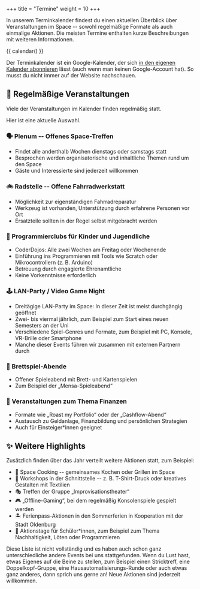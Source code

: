+++
title = "Termine"
weight = 10
+++

In unserem Terminkalender findest du einen aktuellen Überblick über Veranstaltungen im Space -- sowohl regelmäßige Formate als auch einmalige Aktionen. Die meisten Termine enthalten kurze Beschreibungen mit weiteren Informationen.

{{ calendar() }}

Der Terminkalender ist ein Google-Kalender, der sich
[in den eigenen Kalender abonnieren](https://www.google.com/calendar/ical/markusframer%40gmail.com/public/basic.ics)
lässt (auch wenn man keinen Google-Account hat). So musst du nicht immer auf der
Website nachschauen.

## 🔁 Regelmäßige Veranstaltungen

Viele der Veranstaltungen im Kalender finden regelmäßig statt.

Hier ist eine aktuelle Auswahl.

### 🗣 Plenum -- Offenes Space-Treffen

* Findet alle anderthalb Wochen dienstags oder samstags statt
* Besprochen werden organisatorische und inhaltliche Themen rund um den Space
* Gäste und Interessierte sind jederzeit willkommen

### 🚲 Radstelle -- Offene Fahrradwerkstatt

* Möglichkeit zur eigenständigen Fahrradreparatur
* Werkzeug ist vorhanden, Unterstützung durch erfahrene Personen vor Ort
* Ersatzteile sollten in der Regel selbst mitgebracht werden

### 👾 Programmierclubs für Kinder und Jugendliche

* CoderDojos: Alle zwei Wochen am Freitag oder Wochenende
* Einführung ins Programmieren mit Tools wie Scratch oder Mikrocontrollern (z. B. Arduino)
* Betreuung durch engagierte Ehrenamtliche
* Keine Vorkenntnisse erforderlich

### 🕹 LAN-Party / Video Game Night

* Dreitägige LAN-Party im Space: In dieser Zeit ist meist durchgängig geöffnet
* Zwei- bis viermal jährlich, zum Beispiel zum Start eines neuen Semesters an der Uni
* Verschiedene Spiel-Genres und Formate, zum Beispiel mit PC, Konsole, VR-Brille
  oder Smartphone
* Manche dieser Events führen wir zusammen mit externen Partnern durch

### 🎲 Brettspiel-Abende

* Offener Spieleabend mit Brett- und Kartenspielen
* Zum Beispiel der „Mensa-Spieleabend“

### 💸 Veranstaltungen zum Thema Finanzen

* Formate wie „Roast my Portfolio“ oder der „Cashflow-Abend“
* Austausch zu Geldanlage, Finanzbildung und persönlichen Strategien
* Auch für Einsteiger*innen geeignet

## ✨ Weitere Highlights

Zusätzlich finden über das Jahr verteilt weitere Aktionen statt, zum Beispiel:

* 🍳 Space Cooking -- gemeinsames Kochen oder Grillen im Space
* 🧶 Workshops in der Schnittstelle -- z. B. T-Shirt-Druck oder kreatives Gestalten mit Textilien
* 🎭 Treffen der Gruppe „Improvisationstheater“
* 🎮 „Offline-Gaming“, bei dem regelmäßig Konsolenspiele gespielt werden
* 🏝️ Ferienpass-Aktionen in den Sommerferien in Kooperation mit der Stadt Oldenburg
* 🏫 Aktionstage für Schüler*innen, zum Beispiel zum Thema Nachhaltigkeit, Löten oder Programmieren

Diese Liste ist nicht vollständig und es haben auch schon ganz unterschiedliche
andere Events bei uns stattgefunden. Wenn du Lust hast, etwas Eigenes auf die
Beine zu stellen, zum Beispiel einen Stricktreff, eine Doppelkopf-Gruppe, eine
Hausautomatisierungs-Runde oder auch etwas ganz anderes, dann sprich uns gerne
an! Neue Aktionen sind jederzeit willkommen.
